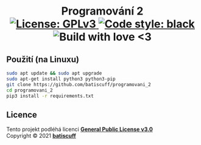 <h1 align="center">
    Programování 2<br/>
    <a href="https://github.com/batiscuff/programovani_2/blob/main/LICENSE" target="_blank">
        <img alt="License: GPLv3" src="https://img.shields.io/badge/License-GPLv3-green.svg" />
    </a>
    <a href="https://github.com/psf/black" target="_blank">
        <img alt="Code style: black" src="https://img.shields.io/badge/code%20style-black-000000.svg" />
    </a>
    </a href="https://github.com/batiscuff/programovani_2" target="_blank">
        <img alt="Build with love <3" src="https://img.shields.io/badge/build%20with-%F0%9F%92%9D-green" />
    </a>
</h1>


## Použití (na Linuxu)
```sh
sudo apt update && sudo apt upgrade 
sudo apt-get install python3 python3-pip
git clone https://github.com/batiscuff/programovani_2
cd programovani_2
pip3 install -r requirements.txt
```


<h2>Licence</h2>
<p>Tento projekt podléhá licenci
    <a href="https://github.com/batiscuff/programovani_2/blob/main/LICENSE">
        <strong>General Public License v3.0</strong>
    </a>
    <br/>Copyright © 2021 
    <a href="https://github.com/batiscuff">
        <strong>batiscuff</strong>
    </a>
</p>
